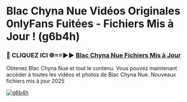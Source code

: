 # Blac Chyna Nue Vidéos Originales 0nlyFans Fuitées - Fichiers Mis à Jour ! (g6b4h)

<h3>🔴 CLIQUEZ ICI 🌐==►► <a href="https://tinyurl.com/2pmr4ezf" rel="nofollow">Blac Chyna Nue Fichiers Mis à Jour</a></h3>

Obtenez Blac Chyna Nue et tout le contenu. Vous pouvez maintenant accéder à toutes les vidéos et photos de Blac Chyna Nue. Nouveaux fichiers mis à jour 2025

[![g6b4h](https://i.imgur.com/6SNvagu.gif)](https://tinyurl.com/2pmr4ezf)

